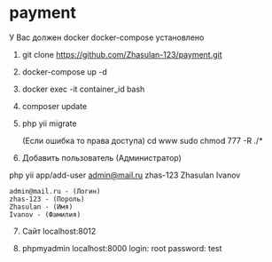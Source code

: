 # payment

У Вас должен docker docker-compose установлено

1) git clone https://github.com/Zhasulan-123/payment.git

2) docker-compose up -d

3) docker exec -it container_id bash

4) composer update

5) php yii migrate 
   
   (Если ошибка то права доступа)
   cd www
   sudo chmod 777 -R ./*

6) Добавить пользователь (Администратор)

php yii app/add-user admin@mail.ru zhas-123 Zhasulan Ivanov
   
    admin@mail.ru - (Логин)
    zhas-123 - (Пороль)
    Zhasulan - (Имя)
    Ivanov - (Фамилия)
    
7) Сайт localhost:8012

8) phpmyadmin localhost:8000
    login: root
    password: test
